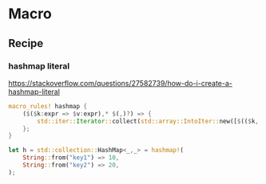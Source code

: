 # Macro

## Recipe

### hashmap literal

https://stackoverflow.com/questions/27582739/how-do-i-create-a-hashmap-literal

```rust
macro_rules! hashmap {
    ($($k:expr => $v:expr),* $(,)?) => {
        std::iter::Iterator::collect(std::array::IntoIter::new([$(($k, $v),)*]))
    };
}

let h = std::collection::HashMap<_,_> = hashmap!(
    String::from("key1") => 10,
    String::from("key2") => 20,
);
```
